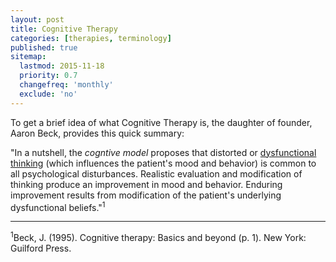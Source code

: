 ```yaml
---
layout: post
title: Cognitive Therapy
categories: [therapies, terminology]
published: true
sitemap:
  lastmod: 2015-11-18
  priority: 0.7
  changefreq: 'monthly'
  exclude: 'no'
---
```


To get a brief idea of what <span class="highlight">Cognitive Therapy</span> is, the daughter of founder, Aaron Beck, provides this quick summary:

"In a nutshell, the <i>cogntive model</i> proposes that distorted or <a href="/dysfunctional-thinking/" title="dysfunctional thinking">dysfunctional thinking</a>  (which influences the patient's mood and behavior) is common to all psychological disturbances. Realistic evaluation and modification of thinking produce an improvement in mood and behavior. Enduring improvement results from modification of the patient's underlying dysfunctional beliefs."<sup>1</sup>

-----

<sup>1</sup>Beck, J. (1995). Cognitive therapy: Basics and beyond (p. 1). New York: Guilford Press. 
